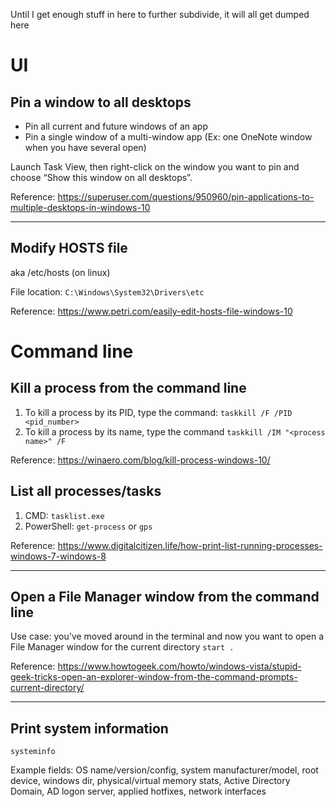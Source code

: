 Until I get enough stuff in here to further subdivide, it will all get dumped here


# UI

## Pin a window to all desktops
* Pin all current and future windows of an app
* Pin a single window of a multi-window app  (Ex: one OneNote window when you have several open)


Launch Task View, then right-click on the window you want to pin and choose “Show this window on all desktops”. 

Reference: https://superuser.com/questions/950960/pin-applications-to-multiple-desktops-in-windows-10

---

## Modify HOSTS file
aka /etc/hosts (on linux)

File location: 
```C:\Windows\System32\Drivers\etc```

Reference: https://www.petri.com/easily-edit-hosts-file-windows-10


# Command line

## Kill a process from the command line
1. To kill a process by its PID, type the command:
```taskkill /F /PID <pid_number>```
2. To kill a process by its name, type the command
```taskkill /IM "<process name>" /F```

Reference: https://winaero.com/blog/kill-process-windows-10/


## List all processes/tasks
1. CMD: ```tasklist.exe```
2. PowerShell: ```get-process``` or ```gps```

Reference: https://www.digitalcitizen.life/how-print-list-running-processes-windows-7-windows-8


---

## Open a File Manager window from the command line
Use case: you've moved around in the terminal and now you want to open a File Manager window for the current directory
```start .```

Reference: https://www.howtogeek.com/howto/windows-vista/stupid-geek-tricks-open-an-explorer-window-from-the-command-prompts-current-directory/


---

## Print system information
```systeminfo```

Example fields: OS name/version/config, system manufacturer/model, root device, windows dir, physical/virtual memory stats, Active Directory Domain, AD logon server, applied hotfixes, network interfaces
